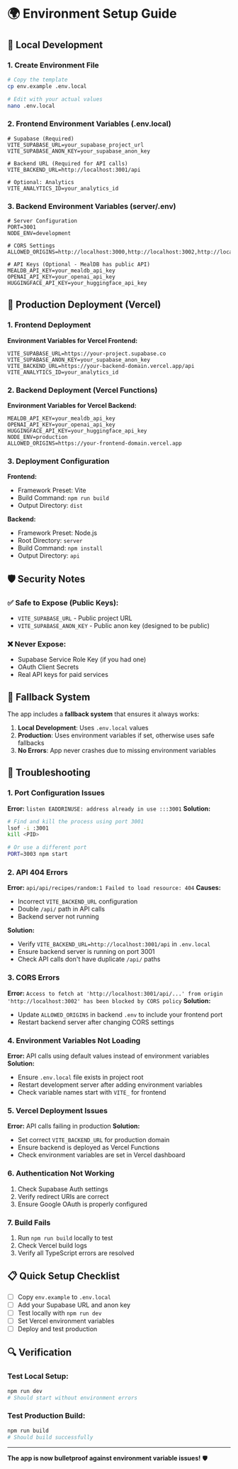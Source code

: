 # 🌍 Environment Setup Guide

## 🔧 **Local Development**

### **1. Create Environment File**
```bash
# Copy the template
cp env.example .env.local

# Edit with your actual values
nano .env.local
```

### **2. Frontend Environment Variables (.env.local)**
```env
# Supabase (Required)
VITE_SUPABASE_URL=your_supabase_project_url
VITE_SUPABASE_ANON_KEY=your_supabase_anon_key

# Backend URL (Required for API calls)
VITE_BACKEND_URL=http://localhost:3001/api

# Optional: Analytics
VITE_ANALYTICS_ID=your_analytics_id
```

### **3. Backend Environment Variables (server/.env)**
```env
# Server Configuration
PORT=3001
NODE_ENV=development

# CORS Settings
ALLOWED_ORIGINS=http://localhost:3000,http://localhost:3002,http://localhost:3003

# API Keys (Optional - MealDB has public API)
MEALDB_API_KEY=your_mealdb_api_key
OPENAI_API_KEY=your_openai_api_key
HUGGINGFACE_API_KEY=your_huggingface_api_key
```

## 🚀 **Production Deployment (Vercel)**

### **1. Frontend Deployment**
**Environment Variables for Vercel Frontend:**
```env
VITE_SUPABASE_URL=https://your-project.supabase.co
VITE_SUPABASE_ANON_KEY=your_supabase_anon_key
VITE_BACKEND_URL=https://your-backend-domain.vercel.app/api
VITE_ANALYTICS_ID=your_analytics_id
```

### **2. Backend Deployment (Vercel Functions)**
**Environment Variables for Vercel Backend:**
```env
MEALDB_API_KEY=your_mealdb_api_key
OPENAI_API_KEY=your_openai_api_key
HUGGINGFACE_API_KEY=your_huggingface_api_key
NODE_ENV=production
ALLOWED_ORIGINS=https://your-frontend-domain.vercel.app
```

### **3. Deployment Configuration**
**Frontend:**
- Framework Preset: Vite
- Build Command: `npm run build`
- Output Directory: `dist`

**Backend:**
- Framework Preset: Node.js
- Root Directory: `server`
- Build Command: `npm install`
- Output Directory: `api`

## 🛡️ **Security Notes**

### **✅ Safe to Expose (Public Keys):**
- `VITE_SUPABASE_URL` - Public project URL
- `VITE_SUPABASE_ANON_KEY` - Public anon key (designed to be public)

### **❌ Never Expose:**
- Supabase Service Role Key (if you had one)
- OAuth Client Secrets
- Real API keys for paid services

## 🔄 **Fallback System**

The app includes a **fallback system** that ensures it always works:

1. **Local Development**: Uses `.env.local` values
2. **Production**: Uses environment variables if set, otherwise uses safe fallbacks
3. **No Errors**: App never crashes due to missing environment variables

## 🚨 **Troubleshooting**

### **1. Port Configuration Issues**
**Error:** `listen EADDRINUSE: address already in use :::3001`
**Solution:**
```bash
# Find and kill the process using port 3001
lsof -i :3001
kill <PID>

# Or use a different port
PORT=3003 npm start
```

### **2. API 404 Errors**
**Error:** `api/api/recipes/random:1 Failed to load resource: 404`
**Causes:**
- Incorrect `VITE_BACKEND_URL` configuration
- Double `/api/` path in API calls
- Backend server not running

**Solution:**
- Verify `VITE_BACKEND_URL=http://localhost:3001/api` in `.env.local`
- Ensure backend server is running on port 3001
- Check API calls don't have duplicate `/api/` paths

### **3. CORS Errors**
**Error:** `Access to fetch at 'http://localhost:3001/api/...' from origin 'http://localhost:3002' has been blocked by CORS policy`
**Solution:**
- Update `ALLOWED_ORIGINS` in backend `.env` to include your frontend port
- Restart backend server after changing CORS settings

### **4. Environment Variables Not Loading**
**Error:** API calls using default values instead of environment variables
**Solution:**
- Ensure `.env.local` file exists in project root
- Restart development server after adding environment variables
- Check variable names start with `VITE_` for frontend

### **5. Vercel Deployment Issues**
**Error:** API calls failing in production
**Solution:**
- Set correct `VITE_BACKEND_URL` for production domain
- Ensure backend is deployed as Vercel Functions
- Check environment variables are set in Vercel dashboard

### **6. Authentication Not Working**
1. Check Supabase Auth settings
2. Verify redirect URIs are correct
3. Ensure Google OAuth is properly configured

### **7. Build Fails**
1. Run `npm run build` locally to test
2. Check Vercel build logs
3. Verify all TypeScript errors are resolved

## 📋 **Quick Setup Checklist**

- [ ] Copy `env.example` to `.env.local`
- [ ] Add your Supabase URL and anon key
- [ ] Test locally with `npm run dev`
- [ ] Set Vercel environment variables
- [ ] Deploy and test production

## 🔍 **Verification**

### **Test Local Setup:**
```bash
npm run dev
# Should start without environment errors
```

### **Test Production Build:**
```bash
npm run build
# Should build successfully
```

---

**The app is now bulletproof against environment variable issues!** 🛡️
